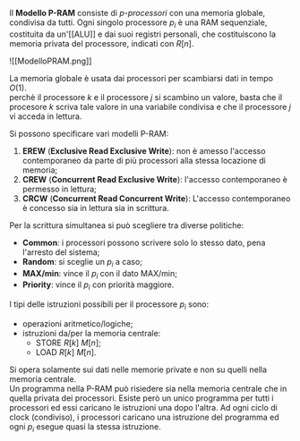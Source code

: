 Il **Modello P-RAM** consiste di _p-processori_ con una memoria globale, condivisa da tutti. Ogni singolo processore $p_i$ è una RAM sequenziale, costituita da un'[[ALU]] e dai suoi registri personali, che costituiscono la memoria privata del processore, indicati con $R[n]$.

![[ModelloPRAM.png]]

La memoria globale è usata dai processori per scambiarsi dati in tempo $O(1)$. <br />
perchè il processore $k$ e il processore $j$ si scambino un valore, basta che il procesore $k$ scriva tale valore in una variabile condivisa e che il processore $j$ vi acceda in lettura.

Si possono specificare vari modelli P-RAM:
1) **EREW** (**Exclusive Read Exclusive Write**): non è amesso l'accesso contemporaneo da parte di più processori alla stessa locazione di memoria;
2) **CREW** (**Concurrent Read Exclusive Write**): l'accesso contemporaneo è permesso in lettura;
3) **CRCW** (**Concurrent Read Concurrent Write**): L'accesso contemporaneo è concesso sia in lettura sia in scrittura.

Per la scrittura simultanea si può scegliere tra diverse politiche:
- **Common**: i processori possono scrivere solo lo stesso dato, pena l'arresto del sistema;
- **Random**: si sceglie un $p_{i}$ a caso;
- **MAX/min**: vince il $p_{i}$ con il dato MAX/min;
- **Priority**: vince il $p_{i}$ con priorità maggiore.

I tipi delle istruzioni possibili per il processore $p_{i}$ sono:
- operazioni aritmetico/logiche;
- istruzioni da/per la memoria centrale:
	- STORE $R[k]$ $M[n]$;
	- LOAD $R[k]$ $M[n]$.

Si opera solamente sui dati nelle memorie private e non su quelli nella memoria centrale.<br />
Un programma nella P-RAM può risiedere sia nella memoria centrale che in quella privata dei processori. Esiste però un unico programma per tutti i processori ed essi caricano le istruzioni una dopo l'altra.
Ad ogni ciclo di clock (condiviso), i processori caricano una istruzione del programma ed ogni $p_{i}$ esegue quasi la stessa istruzione.

